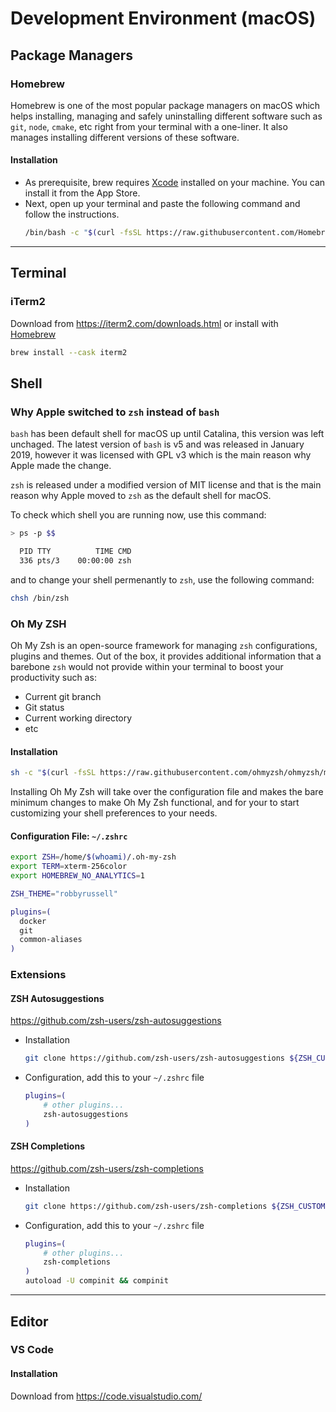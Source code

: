# Development Environment (macOS)

## Package Managers
### Homebrew
Homebrew is one of the most popular package managers on macOS which helps installing, managing and safely uninstalling different software such as `git`, `node`, `cmake`, etc right from your terminal with a one-liner. It also manages installing different versions of these software.
#### Installation
- As prerequisite, brew requires [Xcode](https://developer.apple.com/xcode/) installed on your machine. You can install it from the App Store.
- Next, open up your terminal and paste the following command and follow the instructions.
    ```bash
    /bin/bash -c "$(curl -fsSL https://raw.githubusercontent.com/Homebrew/install/HEAD/install.sh)"
    ```
---
## Terminal
### iTerm2
Download from https://iterm2.com/downloads.html or install with [Homebrew](https://brew.sh/)
```bash
brew install --cask iterm2
```

## Shell

### Why Apple switched to `zsh` instead of `bash`
`bash` has been default shell for macOS up until Catalina, this version was left unchaged. The latest version of `bash` is v5 and was released in January 2019, however it was licensed  with GPL v3 which is the main reason why Apple made the change.

`zsh` is released under a modified version of MIT license and that is the main reason why Apple moved to `zsh` as the default shell for macOS.

To check which shell you are running now, use this command:
```bash
> ps -p $$

  PID TTY          TIME CMD
  336 pts/3    00:00:00 zsh
```
and to change your shell permenantly to `zsh`, use the following command:
```bash
chsh /bin/zsh
```

### Oh My ZSH
Oh My Zsh is an open-source framework for managing `zsh` configurations, plugins and themes. Out of the box, it provides additional information that a barebone `zsh` would not provide within your terminal to boost your productivity such as:
- Current git branch
- Git status
- Current working directory
- etc
#### Installation
```bash
sh -c "$(curl -fsSL https://raw.githubusercontent.com/ohmyzsh/ohmyzsh/master/tools/install.sh)"
```
Installing Oh My Zsh will take over the configuration file and makes the bare minimum changes to make Oh My Zsh functional, and for your to start customizing your shell preferences to your needs.

#### Configuration File: `~/.zshrc`

```bash
export ZSH=/home/$(whoami)/.oh-my-zsh
export TERM=xterm-256color
export HOMEBREW_NO_ANALYTICS=1

ZSH_THEME="robbyrussell"

plugins=(
  docker
  git
  common-aliases
)
```


### Extensions
#### ZSH Autosuggestions
https://github.com/zsh-users/zsh-autosuggestions
- Installation
  ```bash
  git clone https://github.com/zsh-users/zsh-autosuggestions ${ZSH_CUSTOM:-~/.oh-my-zsh  custom}/plugins/zsh-autosuggestions
  ```
- Configuration, add this to your `~/.zshrc` file
  ```bash
  plugins=(
      # other plugins...
      zsh-autosuggestions
  )
  ```
#### ZSH Completions
https://github.com/zsh-users/zsh-completions
- Installation
  ```bash
  git clone https://github.com/zsh-users/zsh-completions ${ZSH_CUSTOM:=~/.oh-my-zsh/custom}/  plugins/zsh-completions
  ```
- Configuration, add this to your `~/.zshrc` file
  ```bash
  plugins=(
      # other plugins...
      zsh-completions
  )
  autoload -U compinit && compinit
  ```

--- 
## Editor
### VS Code
#### Installation
Download from https://code.visualstudio.com/


